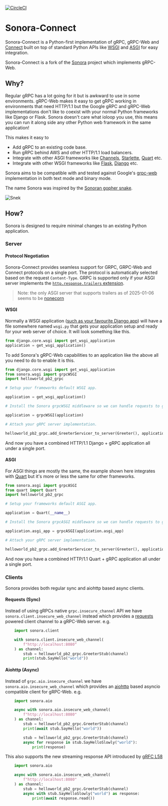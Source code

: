 [![CircleCI](https://circleci.com/gh/dsludwig/sonora-connect.svg?style=svg)](https://circleci.com/gh/dsludwig/sonora-connect)

# Sonora-Connect

Sonora-Connect is a Python-first implementation of gRPC, gRPC-Web and [Connect](https://connectrpc.com/) built on top of standard Python APIs like [WSGI](https://wsgi.readthedocs.io/en/latest/what.html) and [ASGI](https://asgi.readthedocs.io/en/latest/) for easy integration.

Sonora-Connect is a fork of the [Sonora](https://github.com/public/sonora/) project which implements gRPC-Web.

## Why?

Regular gRPC has a lot going for it but is awkward to use in some environments. gRPC-Web makes it easy to get gRPC working in
environments that need HTTP/1.1 but the Google gRPC and gRPC-Web implementations don't like to coexist with your normal Python
frameworks like Django or Flask. Sonora doesn't care what ioloop you use, this means you can run it along side any other Python
web framework in the same application!

This makes it easy to

- Add gRPC to an existing code base.
- Run gRPC behind AWS and other HTTP/1.1 load balancers.
- Integrate with other ASGI frameworks like [Channels](https://channels.readthedocs.io/en/stable/), [Starlette](https://www.starlette.io/), [Quart](https://pgjones.gitlab.io/quart/) etc.
- Integrate with other WSGI frameworks like [Flask](https://flask.palletsprojects.com/en/1.1.x/), [Django](https://www.djangoproject.com/) etc.

Sonora aims to be compatible with and tested against Google's [grpc-web](https://github.com/grpc/grpc-web) implementation in both text mode and binary mode.

The name Sonora was inspired by the [Sonoran gopher snake](https://en.wikipedia.org/wiki/Pituophis_catenifer_affinis).

![Snek](https://i.imgur.com/eqhQnlY.jpg)

## How?

Sonora is designed to require minimal changes to an existing Python application.

### Server

#### Protocol Negotiation

Sonora-Connect provides seamless support for GRPC, GRPC-Web and Connect protocols on a
single port. The protocol is automatically selected based on the request `Content-Type`.
GRPC is supported only if your ASGI server implements the [`http.response.trailers` extension](https://asgi.readthedocs.io/en/latest/extensions.html#http-trailers).

> Note: the only ASGI server that supports trailers as of 2025-01-06 seems to be [nonecorn](https://github.com/nonebot/nonecorn)

#### WSGI

Normally a WSGI application ([such as your favourite Django app](https://docs.djangoproject.com/en/2.2/howto/deployment/wsgi/)) will have a file somewhere named `wsgi.py`
that gets your application setup and ready for your web server of choice. It will look something like this.

```python
from django.core.wsgi import get_wsgi_application
application = get_wsgi_application()
```

To add Sonora's gRPC-Web capabilities to an application like the above all you need to do to enable it is this.

```python
from django.core.wsgi import get_wsgi_application
from sonora.wsgi import grpcWSGI
import helloworld_pb2_grpc

# Setup your frameworks default WSGI app.

application = get_wsgi_application()

# Install the Sonora grpcWSGI middleware so we can handle requests to gRPC's paths.

application = grpcWSGI(application)

# Attach your gRPC server implementation.

helloworld_pb2_grpc.add_GreeterServicer_to_server(Greeter(), application)
```

And now you have a combined HTTP/1.1 Django + gRPC application all under a single port.

#### ASGI

For ASGI things are mostly the same, the example shown here integrates with [Quart](https://github.com/pgjones/quart) but it's more or less the same for other frameworks.

```python
from sonora.asgi import grpcASGI
from quart import Quart
import helloworld_pb2_grpc

# Setup your frameworks default ASGI app.

application = Quart(__name__)

# Install the Sonora grpcASGI middleware so we can handle requests to gRPC's paths.

application.asgi_app = grpcASGI(application.asgi_app)

# Attach your gRPC server implementation.

helloworld_pb2_grpc.add_GreeterServicer_to_server(Greeter(), application.asgi_app)
```

And now you have a combined HTTP/1.1 Quart + gRPC application all under a single port.

### Clients

Sonora provides both regular sync and aiohttp based async clients.

#### Requests (Sync)

Instead of using gRPCs native `grpc.insecure_channel` API we have `sonora.client.insecure_web_channel` instead which provides a [requests](https://github.com/kennethreitz/requests) powered client channel to a gRPC-Web server. e.g.

```python
    import sonora.client

    with sonora.client.insecure_web_channel(
        f"http://localhost:8080"
    ) as channel:
        stub = helloworld_pb2_grpc.GreeterStub(channel)
        print(stub.SayHello("world"))
```

#### Aiohttp (Async)

Instead of `grpc.aio.insecure_channel` we have `sonora.aio.insecure_web_channel` which provides an [aiohttp](https://docs.aiohttp.org/) based asyncio compatible client for gRPC-Web. e.g.

```python
    import sonora.aio

    async with sonora.aio.insecure_web_channel(
        f"http://localhost:8080"
    ) as channel:
        stub = helloworld_pb2_grpc.GreeterStub(channel)
        print(await stub.SayHello("world"))

        stub = helloworld_pb2_grpc.GreeterStub(channel)
        async for response in stub.SayHelloSlowly("world"):
            print(response)
```

This also supports the new streaming response API introduced by [gRFC L58](https://github.com/grpc/proposal/pull/155)

```python
    import sonora.aio

    async with sonora.aio.insecure_web_channel(
        f"http://localhost:8080"
    ) as channel:
        stub = helloworld_pb2_grpc.GreeterStub(channel)
        async with stub.SayHelloSlowly("world") as response:
            print(await response.read())
```
